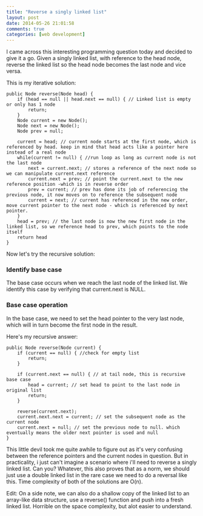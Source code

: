 ```yaml
---
title: "Reverse a singly linked list"
layout: post
date: 2014-05-26 21:01:58
comments: true
categories: [web development]
---
```


I came across this interesting programming question today and decided to give it a go. Given a singly linked list, with reference to the head node, reverse the linked list so the head node becomes the last node and vice versa. 

This is my iterative solution:

    public Node reverse(Node head) {
        if (head == null || head.next == null) { // Linked list is empty or only has 1 node
            return;
        }
        Node current = new Node();
        Node next = new Node();
        Node prev = null;
        
        current = head; // current node starts at the first node, which is referenced by head. keep in mind that head acts like a pointer here instead of a real node
        while(current != null) { //run loop as long as current node is not the last node
            next = current.next; // stores a reference of the next node so we can manipulate current.next reference
            current.next = prev; // point the current.next to the new reference position -which is in reverse order
            prev = current; // prev has done its job of referencing the previous node, it now moves on to reference the subsequent node
            current = next; // current has referenced in the new order, move current pointer to the next node - which is referenced by next pointer.
        }
        head = prev; // the last node is now the new first node in the linked list, so we reference head to prev, which points to the node itself
        return head
    }

Now let's try the recursive solution:

### Identify base case

The base case occurs when we reach the last node of the linked list. We identify this case by verifying that current.next is NULL. 

### Base case operation

In the base case, we need to set the head pointer to the very last node, which will in turn become the first node in the result.

Here's my recursive answer:

    public Node reverse(Node current) {
        if (current == null) { //check for empty list
            return;
        }
        
        if (current.next == null) { // at tail node, this is recursive base case
            head = current; // set head to point to the last node in original list
            return;
        }
                
        reverse(current.next);
        current.next.next = current; // set the subsequent node as the current node
        current.next = null; // set the previous node to null. which eventually means the older next pointer is used and null
    }
    
This little devil took me quite awhile to figure out as it's very confusing between the reference pointers and the current nodes in question. But in practicality, i just can't imagine a scenario where i'll need to reverse a singly linked list. Can you? Whatever, this also proves that as a norm, we should just use a double linked list in the rare case we need to do a reversal like this. Time complexity of both of the solutions are O(n).

Edit: On a side note, we can also do a shallow copy of the linked list to an array-like data structure, use a reverse() function and push into a fresh linked list. Horrible on the space complexity, but alot easier to understand.